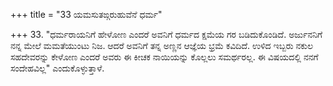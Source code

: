 +++
title = "33 ಯಮಸುತಙ್ಗರುಹುವೆನೆ ಧರ್ಮ"

+++
33. "ಧರ್ಮರಾಯನಿಗೆ ಹೇಳೋಣ ಎಂದರೆ ಅವನಿಗೆ ಧರ್ಮದ ಕ್ಷಮೆಯ ಗರ ಬಡಿದುಕೊಂಡಿದೆ. ಅರ್ಜುನನಿಗೆ ನನ್ನ ಮೇಲೆ ಮಮತೆಯುಂಟು ನಿಜ. ಆದರೆ ಅವನಿಗೆ ತನ್ನ ಅಣ್ಣನ ಆಜ್ಞೆಯ ಭ್ರಮೆ ಕವಿದಿದೆ. ಉಳಿದ ಇಬ್ಬರು ನಕುಲ ಸಹದೇವರನ್ನು ಕೇಳೋಣ ಎಂದರೆ ಅವರು ಈ ಕೀಚಕ ನಾಯಿಯನ್ನು ಕೊಲ್ಲಲು ಸಮರ್ಥರಲ್ಲ. ಈ ವಿಷಯದಲ್ಲಿ ನನಗೆ ಸಂದೇಹವಿಲ್ಲ" ಎಂದುಕೊಳ್ಳುತ್ತಾಳೆ.
